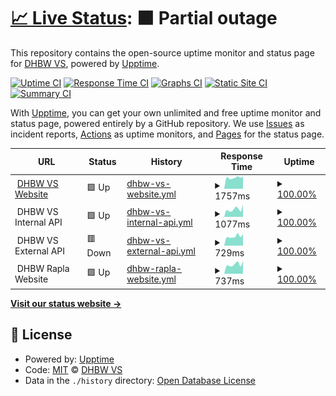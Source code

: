 # [📈 Live Status](https://DHBW-VS.github.io/upptime): <!--live status--> **🟧 Partial outage**

This repository contains the open-source uptime monitor and status page for [DHBW VS](https://www.dhbw-vs.de/), powered by [Upptime](https://github.com/upptime/upptime).

[![Uptime CI](https://github.com/DHBW-VS/upptime/workflows/Uptime%20CI/badge.svg)](https://github.com/DHBW-VS/upptime/actions?query=workflow%3A%22Uptime+CI%22)
[![Response Time CI](https://github.com/DHBW-VS/upptime/workflows/Response%20Time%20CI/badge.svg)](https://github.com/DHBW-VS/upptime/actions?query=workflow%3A%22Response+Time+CI%22)
[![Graphs CI](https://github.com/DHBW-VS/upptime/workflows/Graphs%20CI/badge.svg)](https://github.com/DHBW-VS/upptime/actions?query=workflow%3A%22Graphs+CI%22)
[![Static Site CI](https://github.com/DHBW-VS/upptime/workflows/Static%20Site%20CI/badge.svg)](https://github.com/DHBW-VS/upptime/actions?query=workflow%3A%22Static+Site+CI%22)
[![Summary CI](https://github.com/DHBW-VS/upptime/workflows/Summary%20CI/badge.svg)](https://github.com/DHBW-VS/upptime/actions?query=workflow%3A%22Summary+CI%22)

With [Upptime](https://upptime.js.org), you can get your own unlimited and free uptime monitor and status page, powered entirely by a GitHub repository. We use [Issues](https://github.com/DHBW-VS/upptime/issues) as incident reports, [Actions](https://github.com/DHBW-VS/upptime/actions) as uptime monitors, and [Pages](https://DHBW-VS.github.io/upptime) for the status page.

<!--start: status pages-->
<!-- This summary is generated by Upptime (https://github.com/upptime/upptime) -->
<!-- Do not edit this manually, your changes will be overwritten -->
<!-- prettier-ignore -->
| URL | Status | History | Response Time | Uptime |
| --- | ------ | ------- | ------------- | ------ |
| <img alt="" src="https://icons.duckduckgo.com/ip3/www.dhbw-vs.de.ico" height="13"> [DHBW VS Website](https://www.dhbw-vs.de/) | 🟩 Up | [dhbw-vs-website.yml](https://github.com/DHBW-VS/upptime/commits/HEAD/history/dhbw-vs-website.yml) | <details><summary><img alt="Response time graph" src="./graphs/dhbw-vs-website/response-time-week.png" height="20"> 1757ms</summary><br><a href="https://DHBW-VS.github.io/upptime/history/dhbw-vs-website"><img alt="Response time 1727" src="https://img.shields.io/endpoint?url=https%3A%2F%2Fraw.githubusercontent.com%2FDHBW-VS%2Fupptime%2FHEAD%2Fapi%2Fdhbw-vs-website%2Fresponse-time.json"></a><br><a href="https://DHBW-VS.github.io/upptime/history/dhbw-vs-website"><img alt="24-hour response time 1928" src="https://img.shields.io/endpoint?url=https%3A%2F%2Fraw.githubusercontent.com%2FDHBW-VS%2Fupptime%2FHEAD%2Fapi%2Fdhbw-vs-website%2Fresponse-time-day.json"></a><br><a href="https://DHBW-VS.github.io/upptime/history/dhbw-vs-website"><img alt="7-day response time 1757" src="https://img.shields.io/endpoint?url=https%3A%2F%2Fraw.githubusercontent.com%2FDHBW-VS%2Fupptime%2FHEAD%2Fapi%2Fdhbw-vs-website%2Fresponse-time-week.json"></a><br><a href="https://DHBW-VS.github.io/upptime/history/dhbw-vs-website"><img alt="30-day response time 1702" src="https://img.shields.io/endpoint?url=https%3A%2F%2Fraw.githubusercontent.com%2FDHBW-VS%2Fupptime%2FHEAD%2Fapi%2Fdhbw-vs-website%2Fresponse-time-month.json"></a><br><a href="https://DHBW-VS.github.io/upptime/history/dhbw-vs-website"><img alt="1-year response time 1727" src="https://img.shields.io/endpoint?url=https%3A%2F%2Fraw.githubusercontent.com%2FDHBW-VS%2Fupptime%2FHEAD%2Fapi%2Fdhbw-vs-website%2Fresponse-time-year.json"></a></details> | <details><summary><a href="https://DHBW-VS.github.io/upptime/history/dhbw-vs-website">100.00%</a></summary><a href="https://DHBW-VS.github.io/upptime/history/dhbw-vs-website"><img alt="All-time uptime 100.00%" src="https://img.shields.io/endpoint?url=https%3A%2F%2Fraw.githubusercontent.com%2FDHBW-VS%2Fupptime%2FHEAD%2Fapi%2Fdhbw-vs-website%2Fuptime.json"></a><br><a href="https://DHBW-VS.github.io/upptime/history/dhbw-vs-website"><img alt="24-hour uptime 100.00%" src="https://img.shields.io/endpoint?url=https%3A%2F%2Fraw.githubusercontent.com%2FDHBW-VS%2Fupptime%2FHEAD%2Fapi%2Fdhbw-vs-website%2Fuptime-day.json"></a><br><a href="https://DHBW-VS.github.io/upptime/history/dhbw-vs-website"><img alt="7-day uptime 100.00%" src="https://img.shields.io/endpoint?url=https%3A%2F%2Fraw.githubusercontent.com%2FDHBW-VS%2Fupptime%2FHEAD%2Fapi%2Fdhbw-vs-website%2Fuptime-week.json"></a><br><a href="https://DHBW-VS.github.io/upptime/history/dhbw-vs-website"><img alt="30-day uptime 100.00%" src="https://img.shields.io/endpoint?url=https%3A%2F%2Fraw.githubusercontent.com%2FDHBW-VS%2Fupptime%2FHEAD%2Fapi%2Fdhbw-vs-website%2Fuptime-month.json"></a><br><a href="https://DHBW-VS.github.io/upptime/history/dhbw-vs-website"><img alt="1-year uptime 100.00%" src="https://img.shields.io/endpoint?url=https%3A%2F%2Fraw.githubusercontent.com%2FDHBW-VS%2Fupptime%2FHEAD%2Fapi%2Fdhbw-vs-website%2Fuptime-year.json"></a></details>
| <img alt="" src="https://icons.duckduckgo.com/ip3/null.ico" height="13"> DHBW VS Internal API | 🟩 Up | [dhbw-vs-internal-api.yml](https://github.com/DHBW-VS/upptime/commits/HEAD/history/dhbw-vs-internal-api.yml) | <details><summary><img alt="Response time graph" src="./graphs/dhbw-vs-internal-api/response-time-week.png" height="20"> 1077ms</summary><br><a href="https://DHBW-VS.github.io/upptime/history/dhbw-vs-internal-api"><img alt="Response time 1346" src="https://img.shields.io/endpoint?url=https%3A%2F%2Fraw.githubusercontent.com%2FDHBW-VS%2Fupptime%2FHEAD%2Fapi%2Fdhbw-vs-internal-api%2Fresponse-time.json"></a><br><a href="https://DHBW-VS.github.io/upptime/history/dhbw-vs-internal-api"><img alt="24-hour response time 1779" src="https://img.shields.io/endpoint?url=https%3A%2F%2Fraw.githubusercontent.com%2FDHBW-VS%2Fupptime%2FHEAD%2Fapi%2Fdhbw-vs-internal-api%2Fresponse-time-day.json"></a><br><a href="https://DHBW-VS.github.io/upptime/history/dhbw-vs-internal-api"><img alt="7-day response time 1077" src="https://img.shields.io/endpoint?url=https%3A%2F%2Fraw.githubusercontent.com%2FDHBW-VS%2Fupptime%2FHEAD%2Fapi%2Fdhbw-vs-internal-api%2Fresponse-time-week.json"></a><br><a href="https://DHBW-VS.github.io/upptime/history/dhbw-vs-internal-api"><img alt="30-day response time 1134" src="https://img.shields.io/endpoint?url=https%3A%2F%2Fraw.githubusercontent.com%2FDHBW-VS%2Fupptime%2FHEAD%2Fapi%2Fdhbw-vs-internal-api%2Fresponse-time-month.json"></a><br><a href="https://DHBW-VS.github.io/upptime/history/dhbw-vs-internal-api"><img alt="1-year response time 1346" src="https://img.shields.io/endpoint?url=https%3A%2F%2Fraw.githubusercontent.com%2FDHBW-VS%2Fupptime%2FHEAD%2Fapi%2Fdhbw-vs-internal-api%2Fresponse-time-year.json"></a></details> | <details><summary><a href="https://DHBW-VS.github.io/upptime/history/dhbw-vs-internal-api">100.00%</a></summary><a href="https://DHBW-VS.github.io/upptime/history/dhbw-vs-internal-api"><img alt="All-time uptime 92.67%" src="https://img.shields.io/endpoint?url=https%3A%2F%2Fraw.githubusercontent.com%2FDHBW-VS%2Fupptime%2FHEAD%2Fapi%2Fdhbw-vs-internal-api%2Fuptime.json"></a><br><a href="https://DHBW-VS.github.io/upptime/history/dhbw-vs-internal-api"><img alt="24-hour uptime 100.00%" src="https://img.shields.io/endpoint?url=https%3A%2F%2Fraw.githubusercontent.com%2FDHBW-VS%2Fupptime%2FHEAD%2Fapi%2Fdhbw-vs-internal-api%2Fuptime-day.json"></a><br><a href="https://DHBW-VS.github.io/upptime/history/dhbw-vs-internal-api"><img alt="7-day uptime 100.00%" src="https://img.shields.io/endpoint?url=https%3A%2F%2Fraw.githubusercontent.com%2FDHBW-VS%2Fupptime%2FHEAD%2Fapi%2Fdhbw-vs-internal-api%2Fuptime-week.json"></a><br><a href="https://DHBW-VS.github.io/upptime/history/dhbw-vs-internal-api"><img alt="30-day uptime 90.16%" src="https://img.shields.io/endpoint?url=https%3A%2F%2Fraw.githubusercontent.com%2FDHBW-VS%2Fupptime%2FHEAD%2Fapi%2Fdhbw-vs-internal-api%2Fuptime-month.json"></a><br><a href="https://DHBW-VS.github.io/upptime/history/dhbw-vs-internal-api"><img alt="1-year uptime 92.67%" src="https://img.shields.io/endpoint?url=https%3A%2F%2Fraw.githubusercontent.com%2FDHBW-VS%2Fupptime%2FHEAD%2Fapi%2Fdhbw-vs-internal-api%2Fuptime-year.json"></a></details>
| <img alt="" src="https://icons.duckduckgo.com/ip3/null.ico" height="13"> DHBW VS External API | 🟥 Down | [dhbw-vs-external-api.yml](https://github.com/DHBW-VS/upptime/commits/HEAD/history/dhbw-vs-external-api.yml) | <details><summary><img alt="Response time graph" src="./graphs/dhbw-vs-external-api/response-time-week.png" height="20"> 729ms</summary><br><a href="https://DHBW-VS.github.io/upptime/history/dhbw-vs-external-api"><img alt="Response time 831" src="https://img.shields.io/endpoint?url=https%3A%2F%2Fraw.githubusercontent.com%2FDHBW-VS%2Fupptime%2FHEAD%2Fapi%2Fdhbw-vs-external-api%2Fresponse-time.json"></a><br><a href="https://DHBW-VS.github.io/upptime/history/dhbw-vs-external-api"><img alt="24-hour response time 902" src="https://img.shields.io/endpoint?url=https%3A%2F%2Fraw.githubusercontent.com%2FDHBW-VS%2Fupptime%2FHEAD%2Fapi%2Fdhbw-vs-external-api%2Fresponse-time-day.json"></a><br><a href="https://DHBW-VS.github.io/upptime/history/dhbw-vs-external-api"><img alt="7-day response time 729" src="https://img.shields.io/endpoint?url=https%3A%2F%2Fraw.githubusercontent.com%2FDHBW-VS%2Fupptime%2FHEAD%2Fapi%2Fdhbw-vs-external-api%2Fresponse-time-week.json"></a><br><a href="https://DHBW-VS.github.io/upptime/history/dhbw-vs-external-api"><img alt="30-day response time 755" src="https://img.shields.io/endpoint?url=https%3A%2F%2Fraw.githubusercontent.com%2FDHBW-VS%2Fupptime%2FHEAD%2Fapi%2Fdhbw-vs-external-api%2Fresponse-time-month.json"></a><br><a href="https://DHBW-VS.github.io/upptime/history/dhbw-vs-external-api"><img alt="1-year response time 831" src="https://img.shields.io/endpoint?url=https%3A%2F%2Fraw.githubusercontent.com%2FDHBW-VS%2Fupptime%2FHEAD%2Fapi%2Fdhbw-vs-external-api%2Fresponse-time-year.json"></a></details> | <details><summary><a href="https://DHBW-VS.github.io/upptime/history/dhbw-vs-external-api">100.00%</a></summary><a href="https://DHBW-VS.github.io/upptime/history/dhbw-vs-external-api"><img alt="All-time uptime 100.00%" src="https://img.shields.io/endpoint?url=https%3A%2F%2Fraw.githubusercontent.com%2FDHBW-VS%2Fupptime%2FHEAD%2Fapi%2Fdhbw-vs-external-api%2Fuptime.json"></a><br><a href="https://DHBW-VS.github.io/upptime/history/dhbw-vs-external-api"><img alt="24-hour uptime 100.00%" src="https://img.shields.io/endpoint?url=https%3A%2F%2Fraw.githubusercontent.com%2FDHBW-VS%2Fupptime%2FHEAD%2Fapi%2Fdhbw-vs-external-api%2Fuptime-day.json"></a><br><a href="https://DHBW-VS.github.io/upptime/history/dhbw-vs-external-api"><img alt="7-day uptime 100.00%" src="https://img.shields.io/endpoint?url=https%3A%2F%2Fraw.githubusercontent.com%2FDHBW-VS%2Fupptime%2FHEAD%2Fapi%2Fdhbw-vs-external-api%2Fuptime-week.json"></a><br><a href="https://DHBW-VS.github.io/upptime/history/dhbw-vs-external-api"><img alt="30-day uptime 100.00%" src="https://img.shields.io/endpoint?url=https%3A%2F%2Fraw.githubusercontent.com%2FDHBW-VS%2Fupptime%2FHEAD%2Fapi%2Fdhbw-vs-external-api%2Fuptime-month.json"></a><br><a href="https://DHBW-VS.github.io/upptime/history/dhbw-vs-external-api"><img alt="1-year uptime 100.00%" src="https://img.shields.io/endpoint?url=https%3A%2F%2Fraw.githubusercontent.com%2FDHBW-VS%2Fupptime%2FHEAD%2Fapi%2Fdhbw-vs-external-api%2Fuptime-year.json"></a></details>
| <img alt="" src="https://icons.duckduckgo.com/ip3/null.ico" height="13"> DHBW Rapla Website | 🟩 Up | [dhbw-rapla-website.yml](https://github.com/DHBW-VS/upptime/commits/HEAD/history/dhbw-rapla-website.yml) | <details><summary><img alt="Response time graph" src="./graphs/dhbw-rapla-website/response-time-week.png" height="20"> 737ms</summary><br><a href="https://DHBW-VS.github.io/upptime/history/dhbw-rapla-website"><img alt="Response time 823" src="https://img.shields.io/endpoint?url=https%3A%2F%2Fraw.githubusercontent.com%2FDHBW-VS%2Fupptime%2FHEAD%2Fapi%2Fdhbw-rapla-website%2Fresponse-time.json"></a><br><a href="https://DHBW-VS.github.io/upptime/history/dhbw-rapla-website"><img alt="24-hour response time 989" src="https://img.shields.io/endpoint?url=https%3A%2F%2Fraw.githubusercontent.com%2FDHBW-VS%2Fupptime%2FHEAD%2Fapi%2Fdhbw-rapla-website%2Fresponse-time-day.json"></a><br><a href="https://DHBW-VS.github.io/upptime/history/dhbw-rapla-website"><img alt="7-day response time 737" src="https://img.shields.io/endpoint?url=https%3A%2F%2Fraw.githubusercontent.com%2FDHBW-VS%2Fupptime%2FHEAD%2Fapi%2Fdhbw-rapla-website%2Fresponse-time-week.json"></a><br><a href="https://DHBW-VS.github.io/upptime/history/dhbw-rapla-website"><img alt="30-day response time 823" src="https://img.shields.io/endpoint?url=https%3A%2F%2Fraw.githubusercontent.com%2FDHBW-VS%2Fupptime%2FHEAD%2Fapi%2Fdhbw-rapla-website%2Fresponse-time-month.json"></a><br><a href="https://DHBW-VS.github.io/upptime/history/dhbw-rapla-website"><img alt="1-year response time 823" src="https://img.shields.io/endpoint?url=https%3A%2F%2Fraw.githubusercontent.com%2FDHBW-VS%2Fupptime%2FHEAD%2Fapi%2Fdhbw-rapla-website%2Fresponse-time-year.json"></a></details> | <details><summary><a href="https://DHBW-VS.github.io/upptime/history/dhbw-rapla-website">100.00%</a></summary><a href="https://DHBW-VS.github.io/upptime/history/dhbw-rapla-website"><img alt="All-time uptime 100.00%" src="https://img.shields.io/endpoint?url=https%3A%2F%2Fraw.githubusercontent.com%2FDHBW-VS%2Fupptime%2FHEAD%2Fapi%2Fdhbw-rapla-website%2Fuptime.json"></a><br><a href="https://DHBW-VS.github.io/upptime/history/dhbw-rapla-website"><img alt="24-hour uptime 100.00%" src="https://img.shields.io/endpoint?url=https%3A%2F%2Fraw.githubusercontent.com%2FDHBW-VS%2Fupptime%2FHEAD%2Fapi%2Fdhbw-rapla-website%2Fuptime-day.json"></a><br><a href="https://DHBW-VS.github.io/upptime/history/dhbw-rapla-website"><img alt="7-day uptime 100.00%" src="https://img.shields.io/endpoint?url=https%3A%2F%2Fraw.githubusercontent.com%2FDHBW-VS%2Fupptime%2FHEAD%2Fapi%2Fdhbw-rapla-website%2Fuptime-week.json"></a><br><a href="https://DHBW-VS.github.io/upptime/history/dhbw-rapla-website"><img alt="30-day uptime 100.00%" src="https://img.shields.io/endpoint?url=https%3A%2F%2Fraw.githubusercontent.com%2FDHBW-VS%2Fupptime%2FHEAD%2Fapi%2Fdhbw-rapla-website%2Fuptime-month.json"></a><br><a href="https://DHBW-VS.github.io/upptime/history/dhbw-rapla-website"><img alt="1-year uptime 100.00%" src="https://img.shields.io/endpoint?url=https%3A%2F%2Fraw.githubusercontent.com%2FDHBW-VS%2Fupptime%2FHEAD%2Fapi%2Fdhbw-rapla-website%2Fuptime-year.json"></a></details>

<!--end: status pages-->

[**Visit our status website →**](https://DHBW-VS.github.io/upptime)

## 📄 License

- Powered by: [Upptime](https://github.com/upptime/upptime)
- Code: [MIT](./LICENSE) © [DHBW VS](https://www.dhbw-vs.de/)
- Data in the `./history` directory: [Open Database License](https://opendatacommons.org/licenses/odbl/1-0/)
